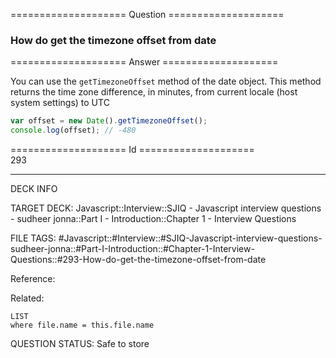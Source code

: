 ==================== Question ====================  

### How do get the timezone offset from date  

==================== Answer ====================  

You can use the `getTimezoneOffset` method of the date object. This method
returns the time zone difference, in minutes, from current locale (host system
settings) to UTC

```javascript
var offset = new Date().getTimezoneOffset();
console.log(offset); // -480
```

==================== Id ====================  
293

---

DECK INFO

TARGET DECK: Javascript::Interview::SJIQ - Javascript interview questions - sudheer jonna::Part I - Introduction::Chapter 1 - Interview Questions

FILE TAGS: #Javascript::#Interview::#SJIQ-Javascript-interview-questions-sudheer-jonna::#Part-I-Introduction::#Chapter-1-Interview-Questions::#293-How-do-get-the-timezone-offset-from-date

Reference:

Related:

```dataview
LIST
where file.name = this.file.name
```

QUESTION STATUS: Safe to store

